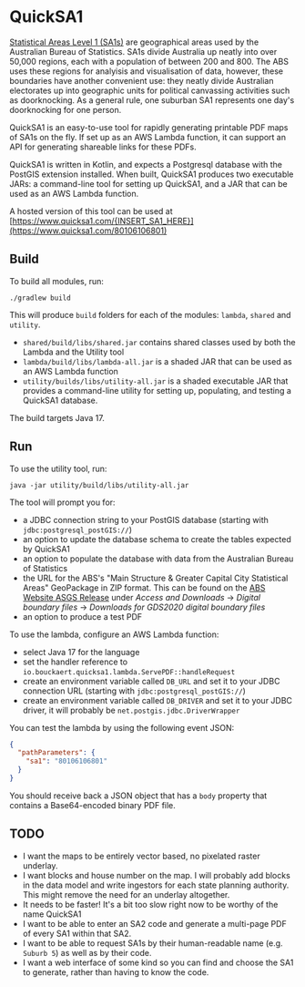 # QuickSA1
[Statistical Areas Level 1 (SA1s)](https://www.abs.gov.au/statistics/standards/australian-statistical-geography-standard-asgs-edition-3/latest-release) are geographical areas used by the Australian Bureau of Statistics. SA1s divide Australia up neatly into over 50,000 regions, each with a population of between 200 and 800. The ABS uses these regions for analyisis and visualisation of data, however, these boundaries have another convenient use: they neatly divide Australian electorates up into geographic units for political canvassing activities such as doorknocking. As a general rule, one suburban SA1 represents one day's doorknocking for one person.

QuickSA1 is an easy-to-use tool for rapidly generating printable PDF maps of SA1s on the fly. If set up as an AWS Lambda function, it can support an API for generating shareable links for these PDFs.

QuickSA1 is written in Kotlin, and expects a Postgresql database with the PostGIS extension installed. When built, QuickSA1 produces two executable JARs: a command-line tool for setting up QuickSA1, and a JAR that can be used as an AWS Lambda function.

A hosted version of this tool can be used at [https://www.quicksa1.com/{INSERT_SA1_HERE}](https://www.quicksa1.com/80106106801)

## Build
To build all modules, run:

`./gradlew build`

This will produce `build` folders for each of the modules: `lambda`, `shared` and `utility`.
- `shared/build/libs/shared.jar` contains shared classes used by both the Lambda and the Utility tool
- `lambda/build/libs/lambda-all.jar` is a shaded JAR that can be used as an AWS Lambda function
- `utility/builds/libs/utility-all.jar` is a shaded executable JAR that provides a command-line utility for setting up, populating, and testing a QuickSA1 database.

The build targets Java 17.

## Run
To use the utility tool, run:

`java -jar utility/build/libs/utility-all.jar`

The tool will prompt you for:
- a JDBC connection string to your PostGIS database (starting with `jdbc:postgresql_postGIS://`)
- an option to update the database schema to create the tables expected by QuickSA1
- an option to populate the database with data from the Australian Bureau of Statistics
- the URL for the ABS's "Main Structure & Greater Capital City Statistical Areas" GeoPackage in ZIP format. This can be found on the [ABS Website ASGS Release]((https://www.abs.gov.au/statistics/standards/australian-statistical-geography-standard-asgs-edition-3/latest-release)) under *Access and Downloads* → *Digital boundary files* → *Downloads for GDS2020 digital boundary files*
- an option to produce a test PDF

To use the lambda, configure an AWS Lambda function:
- select Java 17 for the language
- set the handler reference to `io.bouckaert.quicksa1.lambda.ServePDF::handleRequest`
- create an environment variable called `DB_URL` and set it to your JDBC connection URL (starting with `jdbc:postgresql_postGIS://`)
- create an environment variable called `DB_DRIVER` and set it to your JDBC driver, it will probably be `net.postgis.jdbc.DriverWrapper`

You can test the lambda by using the following event JSON:

```json
{
  "pathParameters": {
    "sa1": "80106106801"
  }
}
```

You should receive back a JSON object that has a `body` property that contains a Base64-encoded binary PDF file.

## TODO
- I want the maps to be entirely vector based, no pixelated raster underlay.
- I want blocks and house number on the map. I will probably add blocks in the data model and write ingestors for each state planning authority. This might remove the need for an underlay altogether.
- It needs to be faster! It's a bit too slow right now to be worthy of the name QuickSA1
- I want to be able to enter an SA2 code and generate a multi-page PDF of every SA1 within that SA2.
- I want to be able to request SA1s by their human-readable name (e.g. `Suburb 5`) as well as by their code.
- I want a web interface of some kind so you can find and choose the SA1 to generate, rather than having to know the code.